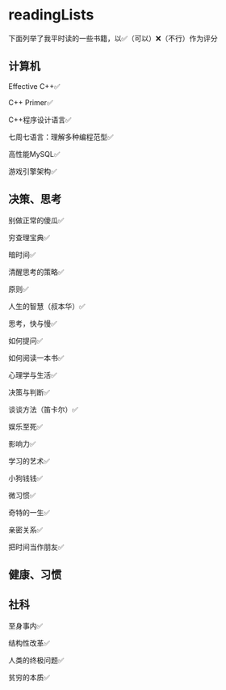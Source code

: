 # readingLists
下面列举了我平时读的一些书籍，以✅（可以）❌（不行）作为评分

## 计算机
Effective C++✅

C++ Primer✅

C++程序设计语言✅

七周七语言：理解多种编程范型✅

高性能MySQL✅

游戏引擎架构✅


## 决策、思考
别做正常的傻瓜✅

穷查理宝典✅

暗时间✅

清醒思考的策略✅

原则✅

人生的智慧（叔本华）✅

思考，快与慢✅

如何提问✅

如何阅读一本书✅

心理学与生活✅

决策与判断✅

谈谈方法（笛卡尔）✅

娱乐至死✅

影响力✅

学习的艺术✅

小狗钱钱✅

微习惯✅

奇特的一生✅

亲密关系✅

把时间当作朋友✅




## 健康、习惯

## 社科
至身事内✅

结构性改革✅

人类的终极问题✅

贫穷的本质✅

